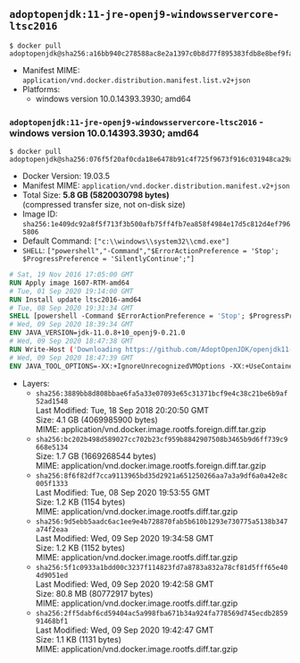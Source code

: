 ## `adoptopenjdk:11-jre-openj9-windowsservercore-ltsc2016`

```console
$ docker pull adoptopenjdk@sha256:a16bb940c278588ac8e2a1397c0b8d77f895383fdb8e8bef9fae72129a77153d
```

-	Manifest MIME: `application/vnd.docker.distribution.manifest.list.v2+json`
-	Platforms:
	-	windows version 10.0.14393.3930; amd64

### `adoptopenjdk:11-jre-openj9-windowsservercore-ltsc2016` - windows version 10.0.14393.3930; amd64

```console
$ docker pull adoptopenjdk@sha256:076f5f20af0cda18e6478b91c4f725f9673f916c031948ca29abe1fbf6bf297e
```

-	Docker Version: 19.03.5
-	Manifest MIME: `application/vnd.docker.distribution.manifest.v2+json`
-	Total Size: **5.8 GB (5820030798 bytes)**  
	(compressed transfer size, not on-disk size)
-	Image ID: `sha256:1e409dc92a8f5f713f3b500afb75ff4fb7ea858f4984e17d5c812d4ef7965806`
-	Default Command: `["c:\\windows\\system32\\cmd.exe"]`
-	`SHELL`: `["powershell","-Command","$ErrorActionPreference = 'Stop'; $ProgressPreference = 'SilentlyContinue';"]`

```dockerfile
# Sat, 19 Nov 2016 17:05:00 GMT
RUN Apply image 1607-RTM-amd64
# Tue, 01 Sep 2020 19:14:00 GMT
RUN Install update ltsc2016-amd64
# Tue, 08 Sep 2020 19:31:34 GMT
SHELL [powershell -Command $ErrorActionPreference = 'Stop'; $ProgressPreference = 'SilentlyContinue';]
# Wed, 09 Sep 2020 18:39:34 GMT
ENV JAVA_VERSION=jdk-11.0.8+10_openj9-0.21.0
# Wed, 09 Sep 2020 18:47:38 GMT
RUN Write-Host ('Downloading https://github.com/AdoptOpenJDK/openjdk11-binaries/releases/download/jdk-11.0.8%2B10_openj9-0.21.0/OpenJDK11U-jre_x64_windows_openj9_11.0.8_10_openj9-0.21.0.msi ...');     [Net.ServicePointManager]::SecurityProtocol = [Net.SecurityProtocolType]::Tls12;     wget https://github.com/AdoptOpenJDK/openjdk11-binaries/releases/download/jdk-11.0.8%2B10_openj9-0.21.0/OpenJDK11U-jre_x64_windows_openj9_11.0.8_10_openj9-0.21.0.msi -O 'openjdk.msi';     Write-Host ('Verifying sha256 (de1caf30e81fbdc0e128e3e3360cd6245b6dd7b0857224604a810dde47061152) ...');     if ((Get-FileHash openjdk.msi -Algorithm sha256).Hash -ne 'de1caf30e81fbdc0e128e3e3360cd6245b6dd7b0857224604a810dde47061152') {             Write-Host 'FAILED!';             exit 1;     };         New-Item -ItemType Directory -Path C:\temp | Out-Null;         Write-Host 'Installing using MSI ...';     Start-Process -FilePath "msiexec.exe" -ArgumentList '/i', 'openjdk.msi', '/L*V', 'C:\temp\OpenJDK.log',     '/quiet', 'ADDLOCAL=FeatureEnvironment,FeatureJarFileRunWith,FeatureJavaHome' -Wait -Passthru;     Remove-Item -Path C:\temp -Recurse | Out-Null;     Write-Host 'Removing openjdk.msi ...';     Remove-Item openjdk.msi -Force
# Wed, 09 Sep 2020 18:47:39 GMT
ENV JAVA_TOOL_OPTIONS=-XX:+IgnoreUnrecognizedVMOptions -XX:+UseContainerSupport -XX:+IdleTuningCompactOnIdle -XX:+IdleTuningGcOnIdle
```

-	Layers:
	-	`sha256:3889bb8d808bbae6fa5a33e07093e65c31371bcf9e4c38c21be6b9af52ad1548`  
		Last Modified: Tue, 18 Sep 2018 20:20:50 GMT  
		Size: 4.1 GB (4069985900 bytes)  
		MIME: application/vnd.docker.image.rootfs.foreign.diff.tar.gzip
	-	`sha256:bc202b498d589027cc702b23cf959b8842907508b3465b9d6ff739c9668e5134`  
		Size: 1.7 GB (1669268544 bytes)  
		MIME: application/vnd.docker.image.rootfs.foreign.diff.tar.gzip
	-	`sha256:8f6f82df7cca9113965bd35d2921a651250266aa7a3a9df6a0a42e8c005f1333`  
		Last Modified: Tue, 08 Sep 2020 19:53:55 GMT  
		Size: 1.2 KB (1154 bytes)  
		MIME: application/vnd.docker.image.rootfs.diff.tar.gzip
	-	`sha256:9d5ebb5aadc6ac1ee9e4b728870fab5b610b1293e730775a5138b347a74f2eaa`  
		Last Modified: Wed, 09 Sep 2020 19:34:58 GMT  
		Size: 1.2 KB (1152 bytes)  
		MIME: application/vnd.docker.image.rootfs.diff.tar.gzip
	-	`sha256:5f1c0933a1bdd00c3237f114823fd7a8783a832a78cf81d5fff65e404d9051ed`  
		Last Modified: Wed, 09 Sep 2020 19:42:58 GMT  
		Size: 80.8 MB (80772917 bytes)  
		MIME: application/vnd.docker.image.rootfs.diff.tar.gzip
	-	`sha256:2ff5dabf6cd59404ac5a998fba671b34a924fa778569d745ecdb285991468bf1`  
		Last Modified: Wed, 09 Sep 2020 19:42:47 GMT  
		Size: 1.1 KB (1131 bytes)  
		MIME: application/vnd.docker.image.rootfs.diff.tar.gzip
